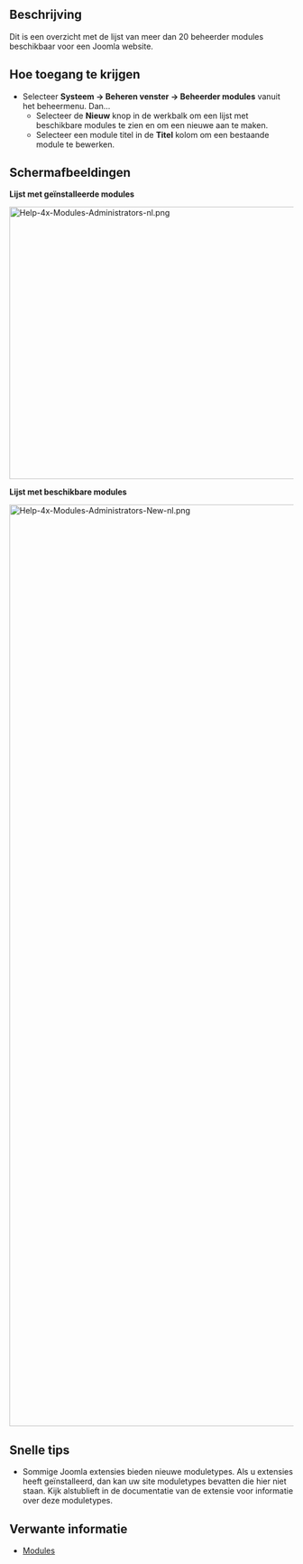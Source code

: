 <!-- Filename: Help4.x:Extensions_Modules_Administrator / Display title: Extensies - Beheermodules -->

## Beschrijving

Dit is een overzicht met de lijst van meer dan 20 beheerder modules
beschikbaar voor een Joomla website.

## Hoe toegang te krijgen

- Selecteer **Systeem **→** Beheren venster **→** Beheerder modules**
  vanuit het beheermenu. Dan...
  - Selecteer de **Nieuw** knop in de werkbalk om een lijst met
    beschikbare modules te zien en om een nieuwe aan te maken.
  - Selecteer een module titel in de **Titel** kolom om een bestaande
    module te bewerken.

## Schermafbeeldingen

**Lijst met geïnstalleerde modules**

<img
src="https://docs.joomla.org/images/thumb/e/e0/Help-4x-Modules-Administrators-nl.png/800px-Help-4x-Modules-Administrators-nl.png"
decoding="async"
srcset="https://docs.joomla.org/images/thumb/e/e0/Help-4x-Modules-Administrators-nl.png/1200px-Help-4x-Modules-Administrators-nl.png 1.5x, https://docs.joomla.org/images/e/e0/Help-4x-Modules-Administrators-nl.png 2x"
data-file-width="1212" data-file-height="731" width="800" height="483"
alt="Help-4x-Modules-Administrators-nl.png" />

**Lijst met beschikbare modules**

<img
src="https://docs.joomla.org/images/thumb/2/2d/Help-4x-Modules-Administrators-New-nl.png/800px-Help-4x-Modules-Administrators-New-nl.png"
decoding="async"
srcset="https://docs.joomla.org/images/2/2d/Help-4x-Modules-Administrators-New-nl.png 1.5x"
data-file-width="1188" data-file-height="2427" width="800" height="1634"
alt="Help-4x-Modules-Administrators-New-nl.png" />

## Snelle tips

- Sommige Joomla extensies bieden nieuwe moduletypes. Als u extensies
  heeft geïnstalleerd, dan kan uw site moduletypes bevatten die hier
  niet staan. Kijk alstublieft in de documentatie van de extensie voor
  informatie over deze moduletypes.

## Verwante informatie

- [Modules](https://docs.joomla.org/Help4.x:Modules/nl "Help4.x:Modules/nl")
